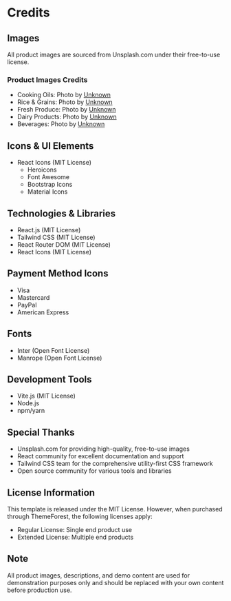 # Credits

## Images
All product images are sourced from Unsplash.com under their free-to-use license.

### Product Images Credits
- Cooking Oils: Photo by [Unknown](https://images.unsplash.com/photo-1474979266404-7eaacbcd87c5)
- Rice & Grains: Photo by [Unknown](https://images.unsplash.com/photo-1586201375761-83865001e31c)
- Fresh Produce: Photo by [Unknown](https://images.unsplash.com/photo-1576045057995-568f588f82fb)
- Dairy Products: Photo by [Unknown](https://images.unsplash.com/photo-1488477181946-6428a0291777)
- Beverages: Photo by [Unknown](https://images.unsplash.com/photo-1600271886742-f049cd451bba)

## Icons & UI Elements
- React Icons (MIT License)
  - Heroicons
  - Font Awesome
  - Bootstrap Icons
  - Material Icons

## Technologies & Libraries
- React.js (MIT License)
- Tailwind CSS (MIT License)
- React Router DOM (MIT License)
- React Icons (MIT License)

## Payment Method Icons
- Visa
- Mastercard
- PayPal
- American Express

## Fonts
- Inter (Open Font License)
- Manrope (Open Font License)

## Development Tools
- Vite.js (MIT License)
- Node.js
- npm/yarn

## Special Thanks
- Unsplash.com for providing high-quality, free-to-use images
- React community for excellent documentation and support
- Tailwind CSS team for the comprehensive utility-first CSS framework
- Open source community for various tools and libraries

## License Information
This template is released under the MIT License. However, when purchased through ThemeForest, the following licenses apply:
- Regular License: Single end product use
- Extended License: Multiple end products

## Note
All product images, descriptions, and demo content are used for demonstration purposes only and should be replaced with your own content before production use. 